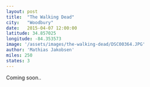 ```yaml
---
layout: post
title:  "The Walking Dead"
city:   "Woodbury"
date:   2015-04-07 12:00:00
latitude: 34.857025
longitude: -84.353573
image: '/assets/images/the-walking-dead/DSC00364.JPG'
author: 'Mathias Jakobsen'
miles: 250
states: 3
---
```


Coming soon..